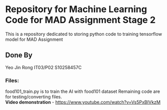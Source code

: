# Repository for Machine Learning Code for MAD Assignment Stage 2

This is a repository dedicated to storing python code to training tensorflow model for MAD Assignment

## Done By
Yeo Jin Rong IT03/P02 S10258457C

### Files:
food101_train.py is to train the AI with food101 dataset
Remaining code are for testing/converting files. <br>
**Video demonstration** - https://www.youtube.com/watch?v=Vs5PxBIVkzM
